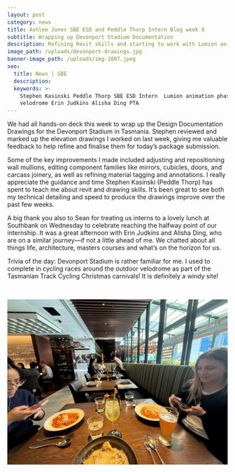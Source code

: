 ```yaml
---
layout: post
category: news
title: Ashlee Jones SBE ESD and Peddle Thorp Intern Blog week 9
subtitle: Wrapping up Devonport Stadium Documentation
description: Refining Revit skills and starting to work with Lumion animation phasing
image_path: /uploads/devonport-drawings.jpg
banner-image_path: /uploads/img-1007.jpeg
seo:
  title: News | SBE
  description:
  keywords: >-
    Stephen Kasinski Peddle Thorp SBE ESD Intern  Lumion animation phasing
    velodrome Erin Judkins Alisha Ding PTA
---
```

We had all hands-on deck this week to wrap up the Design Documentation Drawings for the Devonport Stadium in Tasmania. Stephen reviewed and marked up the elevation drawings I worked on last week, giving me valuable feedback to help refine and finalise them for today’s package submission.

Some of the key improvements I made included adjusting and repositioning wall mullions, editing component families like mirrors, cubicles, doors, and carcass joinery, as well as refining material tagging and annotations. I really appreciate the guidance and time Stephen Kasinski (Peddle Thorp) has spent to teach me about revit and drawing skills. It’s been great to see both my technical detailing and speed to produce the drawings improve over the past few weeks.

A big thank you also to Sean for treating us interns to a lovely lunch at Southbank on Wednesday to celebrate reaching the halfway point of our internship. It was a great afternoon with Erin Judkins and Alisha Ding, who are on a similar journey—if not a little ahead of me. We chatted about all things life, architecture, masters courses and what’s on the horizon for us.<br>

Trivia of the day: Devonport Stadium is rather familiar for me. I used to complete in cycling races around the outdoor velodrome as part of the Tasmanian Track Cycling Christmas carnivals! It is definitely a windy site!

&nbsp;

![](/uploads/lunch-1.jpg)
